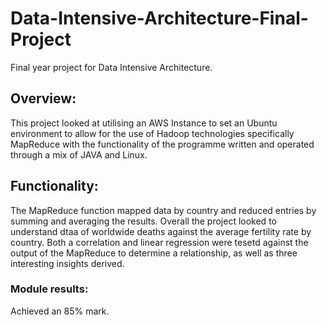 # Data-Intensive-Architecture-Final-Project
Final year project for Data Intensive Architecture.

## Overview:
This project looked at utilising an AWS Instance to set an Ubuntu environment to allow for the use of Hadoop technologies specifically MapReduce with the functionality of the programme written and operated through a mix of JAVA and Linux.

## Functionality:
The MapReduce function mapped data by country and reduced entries by summing and averaging the results. Overall the project looked to understand dtaa of worldwide deaths against the average fertility rate by country.
Both a correlation and linear regression were tesetd against the output of the MapReduce to determine a relationship, as well as three interesting insights derived.


### Module results:
Achieved an 85% mark.
